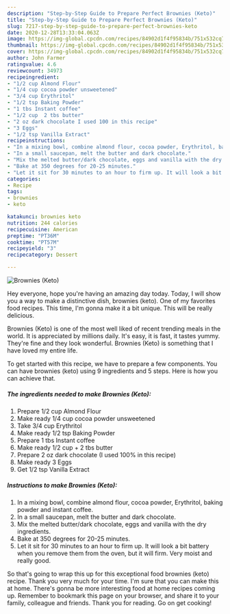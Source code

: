 ```yaml
---
description: "Step-by-Step Guide to Prepare Perfect Brownies (Keto)"
title: "Step-by-Step Guide to Prepare Perfect Brownies (Keto)"
slug: 7217-step-by-step-guide-to-prepare-perfect-brownies-keto
date: 2020-12-28T13:33:04.063Z
image: https://img-global.cpcdn.com/recipes/84902d1f4f95834b/751x532cq70/brownies-keto-recipe-main-photo.jpg
thumbnail: https://img-global.cpcdn.com/recipes/84902d1f4f95834b/751x532cq70/brownies-keto-recipe-main-photo.jpg
cover: https://img-global.cpcdn.com/recipes/84902d1f4f95834b/751x532cq70/brownies-keto-recipe-main-photo.jpg
author: John Farmer
ratingvalue: 4.6
reviewcount: 34973
recipeingredient:
- "1/2 cup Almond Flour"
- "1/4 cup cocoa powder unsweetened"
- "3/4 cup Erythritol"
- "1/2 tsp Baking Powder"
- "1 tbs Instant coffee"
- "1/2 cup  2 tbs butter"
- "2 oz dark chocolate I used 100 in this recipe"
- "3 Eggs"
- "1/2 tsp Vanilla Extract"
recipeinstructions:
- "In a mixing bowl, combine almond flour, cocoa powder, Erythritol, baking powder and instant coffee."
- "In a small saucepan, melt the butter and dark chocolate."
- "Mix the melted butter/dark chocolate, eggs and vanilla with the dry ingredients."
- "Bake at 350 degrees for 20-25 minutes."
- "Let it sit for 30 minutes to an hour to firm up. It will look a bit battery when you remove them from the oven, but it will firm. Very moist and really good."
categories:
- Recipe
tags:
- brownies
- keto

katakunci: brownies keto 
nutrition: 244 calories
recipecuisine: American
preptime: "PT36M"
cooktime: "PT57M"
recipeyield: "3"
recipecategory: Dessert

---
```



![Brownies (Keto)](https://img-global.cpcdn.com/recipes/84902d1f4f95834b/751x532cq70/brownies-keto-recipe-main-photo.jpg)

Hey everyone, hope you're having an amazing day today. Today, I will show you a way to make a distinctive dish, brownies (keto). One of my favorites food recipes. This time, I'm gonna make it a bit unique. This will be really delicious.

Brownies (Keto) is one of the most well liked of recent trending meals in the world. It is appreciated by millions daily. It's easy, it is fast, it tastes yummy. They're fine and they look wonderful. Brownies (Keto) is something that I have loved my entire life.




To get started with this recipe, we have to prepare a few components. You can have brownies (keto) using 9 ingredients and 5 steps. Here is how you can achieve that.

<!--inarticleads1-->

##### The ingredients needed to make Brownies (Keto):

1. Prepare 1/2 cup Almond Flour
1. Make ready 1/4 cup cocoa powder unsweetened
1. Take 3/4 cup Erythritol
1. Make ready 1/2 tsp Baking Powder
1. Prepare 1 tbs Instant coffee
1. Make ready 1/2 cup + 2 tbs butter
1. Prepare 2 oz dark chocolate (I used 100% in this recipe)
1. Make ready 3 Eggs
1. Get 1/2 tsp Vanilla Extract




<!--inarticleads2-->

##### Instructions to make Brownies (Keto):

1. In a mixing bowl, combine almond flour, cocoa powder, Erythritol, baking powder and instant coffee.
1. In a small saucepan, melt the butter and dark chocolate.
1. Mix the melted butter/dark chocolate, eggs and vanilla with the dry ingredients.
1. Bake at 350 degrees for 20-25 minutes.
1. Let it sit for 30 minutes to an hour to firm up. It will look a bit battery when you remove them from the oven, but it will firm. Very moist and really good.




So that's going to wrap this up for this exceptional food brownies (keto) recipe. Thank you very much for your time. I'm sure that you can make this at home. There's gonna be more interesting food at home recipes coming up. Remember to bookmark this page on your browser, and share it to your family, colleague and friends. Thank you for reading. Go on get cooking!
